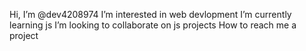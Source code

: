  Hi, I’m @dev4208974
 I’m interested in web devlopment
 I’m currently learning js
 I’m looking to collaborate on js projects
 How to reach me a project

<!---
dev4208974/dev4208974 is a ✨ special ✨ repository because its `README.md` (this file) appears on your GitHub profile.
You can click the Preview link to take a look at your changes.
--->
